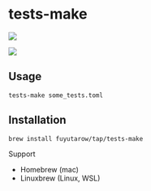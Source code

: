# tests-make


[![](https://user-images.githubusercontent.com/14998939/120426517-37ec7780-c3ab-11eb-950e-32c6faf7a18c.png)](https://github.com/fuyutarow/tests-make/blob/alpha/examples/tests.toml)

![](https://user-images.githubusercontent.com/14998939/120426826-c5c86280-c3ab-11eb-937a-b2ae9d96b94f.png)


## Usage
```
tests-make some_tests.toml
```


## Installation

```
brew install fuyutarow/tap/tests-make
```
Support
- Homebrew (mac)
- Linuxbrew (Linux, WSL)
